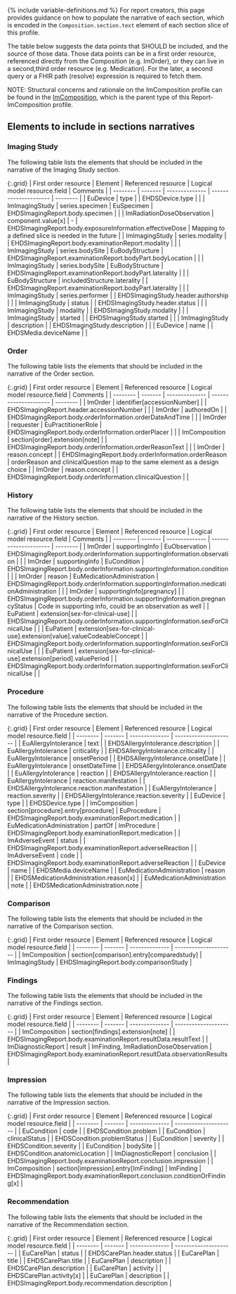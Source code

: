 {% include variable-definitions.md %}
For report creators, this page provides guidance on how to populate the narrative of each section, which is encoded in the `Composition.section.text` element of each section slice of this profile.

The table below suggests the data points that SHOULD be included, and the source of those data. Those data points can be in a first order resource, referenced directly from the Composition (e.g. ImOrder), or they can live in a second,third order resource (e.g. Medication). For the later, a second query or a FHIR path (resolve) expression is required to fetch them.

NOTE: Structural concerns and rationale on the ImComposition profile can be found in the [ImComposition](StructureDefinition-ImComposition.html), which is the parent type of this Report-ImComposition profile.

## Elements to include in sections narratives

### Imaging Study

The following table lists the elements that should be included in the narrative of the Imaging Study section.

{:.grid}
| First order resource | Element | Referenced resource | Logical model resource.field | Comments |
| -------- | ------- | -------------- | --------------------- | -------- |
| EuDevice | type |  | EHDSDevice.type |  |
| ImImagingStudy | series.specimen | EuSpecimen | EHDSImagingReport.body.specimen |  |
| ImRadiationDoseObservation | component.value[x] | - | EHDSImagingReport.body.exposureInformation.effectiveDose | Mapping to a defined slice is needed in the future |
| ImImagingStudy | series.modality |  | EHDSImagingReport.body.examinationReport.modality |  |
| ImImagingStudy | series.bodySite | EuBodyStructure | EHDSImagingReport.examinationReport.bodyPart.bodyLocation |  |
| ImImagingStudy | series.bodySite | EuBodyStructure | EHDSImagingReport.examinationReport.bodyPart.laterality |  |
| EuBodyStructure | includedStructure.laterality |  | EHDSImagingReport.examinationReport.bodyPart.laterality |  |
| ImImagingStudy | series.performer |  | EHDSImagingStudy.header.authorship |  |
| ImImagingStudy | status |  | EHDSImagingStudy.header.status |  |
| ImImagingStudy | modality |  | EHDSImagingStudy.modality |  |
| ImImagingStudy | started |  | EHDSImagingStudy.started |  |
| ImImagingStudy | description |  | EHDSImagingStudy.description |  |
| EuDevice | name |  | EHDSMedia.deviceName |  |

### Order

The following table lists the elements that should be included in the narrative of the Order section.

{:.grid}
| First order resource | Element | Referenced resource | Logical model resource.field | Comments |
| -------- | ------- | -------------- | --------------------- | -------- |
| ImOrder | identifier[accessionNumber] |  | EHDSImagingReport.header.accessionNumber |  |
| ImOrder | authoredOn |  | EHDSImagingReport.body.orderInformation.orderDateAndTime |  |
| ImOrder | requester | EuPractitionerRole | EHDSImagingReport.body.orderInformation.orderPlacer |  |
| ImComposition | section[order].extension[note] |  | EHDSImagingReport.body.orderInformation.orderReasonText |  |
| ImOrder | reason.concept |  | EHDSImagingReport.body.orderInformation.orderReason | orderReason and clinicalQuestion map to the same element as a design choice |
| ImOrder | reason.concept |  | EHDSImagingReport.body.orderInformation.clinicalQuestion |  |

### History

The following table lists the elements that should be included in the narrative of the History section.

{:.grid}
| First order resource | Element | Referenced resource | Logical model resource.field | Comments |
| -------- | ------- | -------------- | --------------------- | -------- |
| ImOrder | supportingInfo | EuObservation | EHDSImagingReport.body.orderInformation.supportingInformation.observation |  |
| ImOrder | supportingInfo | EuCondition | EHDSImagingReport.body.orderInformation.supportingInformation.condition |  |
| ImOrder | reason | EuMedicationAdministration | EHDSImagingReport.body.orderInformation.supportingInformation.medicationAdministration |  |
| ImOrder | supportingInfo[pregnancy] |  | EHDSImagingReport.body.orderInformation.supportingInformation.pregnancyStatus | Code in supporting info, could be an observation as well |
| EuPatient | extension[sex-for-clinical-use] |  | EHDSImagingReport.body.orderInformation.supportingInformation.sexForClinicalUse |  |
| EuPatient | extension[sex-for-clinical-use].extension[value].valueCodeableConcept |  | EHDSImagingReport.body.orderInformation.supportingInformation.sexForClinicalUse |  |
| EuPatient | extension[sex-for-clinical-use].extension[period].valuePeriod |  | EHDSImagingReport.body.orderInformation.supportingInformation.sexForClinicalUse |  |

### Procedure

The following table lists the elements that should be included in the narrative of the Procedure section.

{:.grid}
| First order resource | Element | Referenced resource | Logical model resource.field |
| -------- | ------- | -------------- | --------------------- |
| EuAllergyIntolerance | text |  | EHDSAllergyIntolerance.description |
| EuAllergyIntolerance | criticality |  | EHDSAllergyIntolerance.criticality |
| EuAllergyIntolerance | onsetPeriod |  | EHDSAllergyIntolerance.onsetDate |
| EuAllergyIntolerance | onsetDateTime |  | EHDSAllergyIntolerance.onsetDate |
| EuAllergyIntolerance | reaction |  | EHDSAllergyIntolerance.reaction |
| EuAllergyIntolerance | reaction.manifestation |  | EHDSAllergyIntolerance.reaction.manifestation |
| EuAllergyIntolerance | reaction.severity |  | EHDSAllergyIntolerance.reaction.severity |
| EuDevice | type |  | EHDSDevice.type |
| ImComposition | section[procedure].entry[procedure] | EuProcedure | EHDSImagingReport.body.examinationReport.medication |
| EuMedicationAdministration | partOf | ImProcedure | EHDSImagingReport.body.examinationReport.medication |
| ImAdverseEvent | status |  | EHDSImagingReport.body.examinationReport.adverseReaction |
| ImAdverseEvent | code |  | EHDSImagingReport.body.examinationReport.adverseReaction |
| EuDevice | name |  | EHDSMedia.deviceName |
| EuMedicationAdministration | reason |  | EHDSMedicationAdministration.reason[x] |
| EuMedicationAdministration | note |  | EHDSMedicationAdministration.note |

### Comparison

The following table lists the elements that should be included in the narrative of the Comparison section.

{:.grid}
| First order resource | Element | Referenced resource | Logical model resource.field |
| -------- | ------- | -------------- | --------------------- |
| ImComposition | section[comparison].entry[comparedstudy] | ImImagingStudy | EHDSImagingReport.body.comparisonStudy |

### Findings

The following table lists the elements that should be included in the narrative of the Findings section.

{:.grid}
| First order resource | Element | Referenced resource | Logical model resource.field |
| -------- | ------- | -------------- | --------------------- |
| ImComposition | section[findings].extension[note] |  | EHDSImagingReport.body.examinationReport.resultData.resultText |
| ImDiagnosticReport | result | ImFinding, ImRadiationDoseObservation | EHDSImagingReport.body.examinationReport.resultData.observationResults |

### Impression

The following table lists the elements that should be included in the narrative of the Impression section.

{:.grid}
| First order resource | Element | Referenced resource | Logical model resource.field |
| -------- | ------- | -------------- | --------------------- |
| EuCondition | code |  | EHDSCondition.problem |
| EuCondition | clinicalStatus |  | EHDSCondition.problemStatus |
| EuCondition | severity |  | EHDSCondition.severity |
| EuCondition | bodySite |  | EHDSCondition.anatomicLocation |
| ImDiagnosticReport | conclusion |  | EHDSImagingReport.body.examinationReport.conclusion.impression |
| ImComposition | section[impression].entry[ImFinding] | ImFinding | EHDSImagingReport.body.examinationReport.conclusion.conditionOrFinding[x] |

### Recommendation

The following table lists the elements that should be included in the narrative of the Recommendation section.

{:.grid}
| First order resource | Element | Referenced resource | Logical model resource.field |
| -------- | ------- | -------------- | --------------------- |
| EuCarePlan | status |  | EHDSCarePlan.header.status |
| EuCarePlan | title |  | EHDSCarePlan.title |
| EuCarePlan | description |  | EHDSCarePlan.description |
| EuCarePlan | activity |  | EHDSCarePlan.activity[x] |
| EuCarePlan | description |  | EHDSImagingReport.body.recommendation.description |

